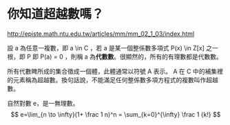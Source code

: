 # 你知道超越數嗎？

http://episte.math.ntu.edu.tw/articles/mm/mm_02_1_03/index.html

設 a 為任意一複數，即 a \in C ，若 a 是某一個整係數多項式 P(x) \in Z[x] 之一根，即 P 即 P(a) = 0 ，則稱 a 為**代數數**。很顯然的，所有的有理數都是代數數。

所有代數睥所成的集合徵成一個體，此體通常以符號 A 表示。 A 在 C 中的補集裡的元素稱為超越數。換句話說，不能滿足任何整係數多項方程式的複數叫作超越數。

自然對數 e，是一無理數。
$$
e=\lim_{n \to \infty}(1+ \frac 1 n)^n = \sum_{k=0}^{\infty} \frac 1 {k!}
$$

